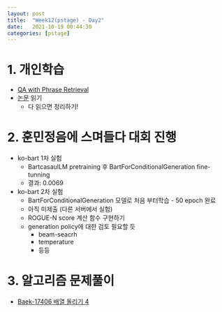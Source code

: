 ```yaml
---
layout: post
title:  "Week12(pstage) - Day2"
date:   2021-10-19 00:44:30
categories: [pstage]
---
```


# 1. 개인학습
* [QA with Phrase Retrieval](https://kyunghyunlim.github.io/nlp/ml_ai/2021/10/18/qapr.html)
* [논문](https://arxiv.org/pdf/2005.11401.pdf) 읽기
    * 다 읽으면 정리하기!

# 2. 훈민정음에 스며들다 대회 진행
* ko-bart 1차 실험
    * BartcasaulLM pretraining 후 BartForConditionalGeneration fine-tunning
    * 결과: 0.0069
* ko-bart 2차 실험
    * BartForConditionalGeneration 모델로 처음 부터학습 - 50 epoch 완료
    * 아직 미제출 (다른 서버에서 실험)
    * ROGUE-N score 계산 함수 구현하기
    * generation policy에 대한 검토 필요할 듯
        * beam-seacrh
        * temperature
        * 등등

# 3. 알고리즘 문제풀이
* [Baek-17406 배열 돌리기 4](https://kyunghyunlim.github.io/algorithm/2021/10/19/BAEK_17406.html)